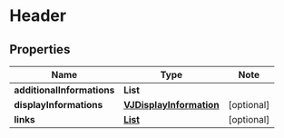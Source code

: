 # Header

## Properties

Name | Type | Note
---- | ---- | ----
**additionalInformations** | **List<String>** | 
**displayInformations** | [**VJDisplayInformation**](VJDisplayInformation.md) | [optional] 
**links** | [**List<LinkSchema>**](LinkSchema.md) | [optional] 

